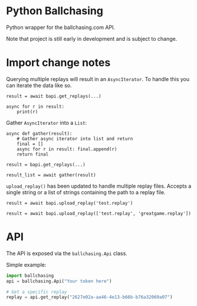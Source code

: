 # Python Ballchasing
Python wrapper for the ballchasing.com API. 

Note that project is still early in development and is subject to change.

# Import change notes

Querying multiple replays will result in an `AsyncIterator`. To handle this you can iterate the data like so.

```
result = await bapi.get_replays(...)

async for r in result:
    print(r)
```

Gather `AsyncIterator` into a `List`:

```
async def gather(result):
    # Gather async iterator into list and return
    final = []
    async for r in result: final.append(r)
    return final

result = bapi.get_replays(...)

result_list = await gather(result)
```

`upload_replay()` has been updated to handle multiple replay files. Accepts a single string or a list of strings containing the path to a replay file.

```
result = await bapi.upload_replay('test.replay')

result = await bapi.upload_replay(['test.replay', 'greatgame.replay'])
```



# API
The API is exposed via the `ballchasing.Api` class.

Simple example:
```python
import ballchasing
api = ballchasing.Api("Your token here")

# Get a specific replay
replay = api.get_replay("2627e02a-aa46-4e13-b66b-b76a32069a07")
```
